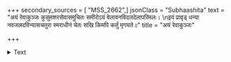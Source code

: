 +++
secondary_sources = [ "MSS_2662",]
jsonClass = "Subhaashita"
text = "अयं रेवाकुञ्जः कुसुमशरसेवासमुचितः समीरोऽयं वेलावनविदलदेलापरिमलः।  \nइयं प्रावृड् धन्या नवजलदविन्यासचतुरा स्मराधीनं चेतः सखि किमपि कर्तुं मृगयते॥"
title = "अयं रेवाकुञ्जः"

+++

<details><summary>Text</summary>

अयं रेवाकुञ्जः कुसुमशरसेवासमुचितः समीरोऽयं वेलावनविदलदेलापरिमलः।  
इयं प्रावृड् धन्या नवजलदविन्यासचतुरा स्मराधीनं चेतः सखि किमपि कर्तुं मृगयते॥
</details>

